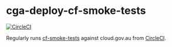 # cga-deploy-cf-smoke-tests

[![CircleCI](https://circleci.com/gh/govau/cga-deploy-cf-smoke-tests.svg?style=svg)](https://circleci.com/gh/govau/cga-deploy-cf-smoke-tests)

Regularly runs [cf-smoke-tests](https://github.com/cloudfoundry/cf-smoke-tests) against cloud.gov.au from [CircleCI](https://circleci.com/gh/govau/cga-deploy-cf-smoke-tests).

